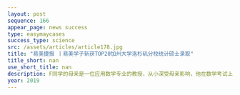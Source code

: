 ```yaml
---
layout: post
sequence: 166
appear_page: news success
type: easymaycases
success_type: science
src: /assets/articles/article178.jpg
title: "易美捷报 丨易美学子斩获TOP20加州大学洛杉矶分校统计硕士录取"
title_short: nan
use_short_title: nan
description: F同学的母亲是一位应用数学专业的教授，从小深受母亲影响，他在数学考试上碾压别人，享受着成绩遥遥领先的感觉。出于对数理的兴趣，F同学在大学期间选择了统计专业，但远离父母的督促让他一下子放松下来，维持着GPA3.5+的成绩。临近毕业的时候，F同学身边的亲朋好友纷纷开始考研规划，前所未有的压力让他联系到易美
year: 2019
---
```


